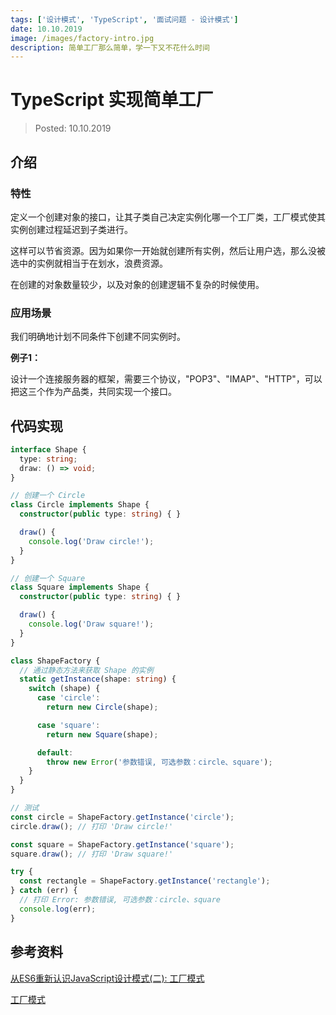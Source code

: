 ```yaml
---
tags: ['设计模式', 'TypeScript', '面试问题 - 设计模式']
date: 10.10.2019
image: /images/factory-intro.jpg
description: 简单工厂那么简单，学一下又不花什么时间
---
```


# TypeScript 实现简单工厂

> Posted: 10.10.2019

<Tag />

## 介绍

### 特性

定义一个创建对象的接口，让其子类自己决定实例化哪一个工厂类，工厂模式使其实例创建过程延迟到子类进行。

这样可以节省资源。因为如果你一开始就创建所有实例，然后让用户选，那么没被选中的实例就相当于在划水，浪费资源。

在创建的对象数量较少，以及对象的创建逻辑不复杂的时候使用。

### 应用场景

我们明确地计划不同条件下创建不同实例时。

<span v-red>**例子1：**</span>

设计一个连接服务器的框架，需要三个协议，"POP3"、"IMAP"、"HTTP"，可以把这三个作为产品类，共同实现一个接口。

## 代码实现

```typescript
interface Shape {
  type: string;
  draw: () => void;
}

// 创建一个 Circle
class Circle implements Shape {
  constructor(public type: string) { }

  draw() {
    console.log('Draw circle!');
  }
}

// 创建一个 Square
class Square implements Shape {
  constructor(public type: string) { }

  draw() {
    console.log('Draw square!');
  }
}

class ShapeFactory {
  // 通过静态方法来获取 Shape 的实例
  static getInstance(shape: string) {
    switch (shape) {
      case 'circle':
        return new Circle(shape);

      case 'square':
        return new Square(shape);

      default:
        throw new Error('参数错误, 可选参数：circle、square');
    }
  }
}

// 测试
const circle = ShapeFactory.getInstance('circle');
circle.draw(); // 打印 'Draw circle!'

const square = ShapeFactory.getInstance('square');
square.draw(); // 打印 'Draw square!'

try {
  const rectangle = ShapeFactory.getInstance('rectangle');
} catch (err) {
  // 打印 Error: 参数错误, 可选参数：circle、square
  console.log(err);
}
```

## 参考资料

[从ES6重新认识JavaScript设计模式(二): 工厂模式](https://www.jianshu.com/p/11918dd0f694)

[工厂模式](https://www.runoob.com/design-pattern/factory-pattern.html)

<Chirpy />